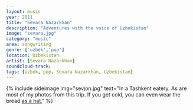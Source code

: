 ```yaml
---
layout: music
year: 2011
title: "Sevara Nazarkhan"
description: "Adventures with the voice of Uzbekistan"
image: "sevara.jpg"
category: "music"
area: songwriting
genre: ['uzbek','pop']
location: Uzbekistan
artist: [Sevara Nazarkhan]
soundcloud-track: 
tags: [uzbek, pop, Sevara Nazarkhan, Uzbekistan]
---
```


{% include sideimage img="sevjon.jpg" text="In a Tashkent eatery. As are most of my photos from this trip. If you get cold, you can even wear the bread <a href='http://www.tourstouzbekistan.com/uploads/news/my_files/uzbek_food/06.jpg'>as a hat.</a>" %}
